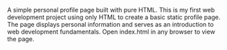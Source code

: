 A simple personal profile page built with pure HTML.
This is my first web development project using only HTML to create a basic static profile page. The page displays personal information and serves as an introduction to web development fundamentals.
Open index.html in any browser to view the page.
